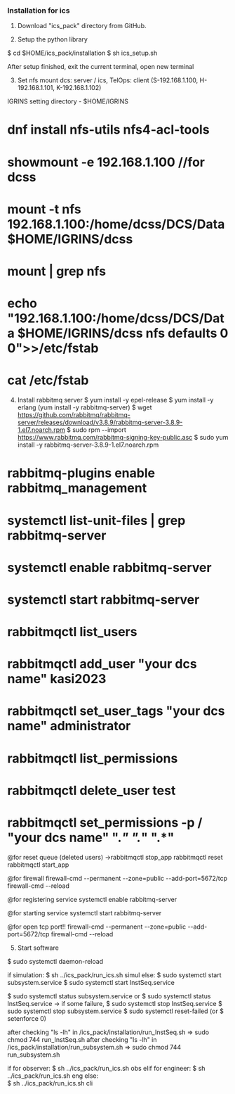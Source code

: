 ### Installation for ics ### 

1. Download "ics_pack" directory from GitHub.


2. Setup the python library

$ cd $HOME/ics_pack/installation
$ sh ics_setup.sh

After setup finished, exit the current terminal, open new terminal


3. Set nfs mount
dcs: server / ics, TelOps: client
(S-192.168.1.100, H-192.168.1.101, K-192.168.1.102)

IGRINS setting directory - $HOME/IGRINS

# dnf install nfs-utils nfs4-acl-tools

# showmount -e 192.168.1.100  //for dcss

# mount -t nfs 192.168.1.100:/home/dcss/DCS/Data $HOME/IGRINS/dcss

# mount | grep nfs

# echo "192.168.1.100:/home/dcss/DCS/Data     $HOME/IGRINS/dcss  nfs     defaults 0 0">>/etc/fstab
# cat /etc/fstab


4. Install rabbitmq server 
$ yum install -y epel-release
$ yum install -y erlang
(yum install -y rabbitmq-server)
$ wget https://github.com/rabbitmq/rabbitmq-server/releases/download/v3.8.9/rabbitmq-server-3.8.9-1.el7.noarch.rpm
$ sudo rpm --import https://www.rabbitmq.com/rabbitmq-signing-key-public.asc
$ sudo yum install -y rabbitmq-server-3.8.9-1.el7.noarch.rpm

# rabbitmq-plugins enable rabbitmq_management
# systemctl list-unit-files | grep rabbitmq-server
# systemctl enable rabbitmq-server
# systemctl start rabbitmq-server
# rabbitmqctl list_users
# rabbitmqctl add_user "your dcs name" kasi2023
# rabbitmqctl set_user_tags "your dcs name" administrator
# rabbitmqctl list_permissions
# rabbitmqctl delete_user test
# rabbitmqctl set_permissions -p / "your dcs name" ".*" ".*" ".*"

@for reset queue (deleted users)
->rabbitmqctl stop_app
rabbitmqctl reset
rabbitmqctl start_app

@for firewall
firewall-cmd --permanent --zone=public --add-port=5672/tcp
firewall-cmd --reload

@for registering service
systemctl enable rabbitmq-server

@for starting service
systemctl start rabbitmq-server

@for open tcp port!!
firewall-cmd --permanent --zone=public --add-port=5672/tcp
firewall-cmd --reload


5. Start software

$ sudo systemctl daemon-reload

if simulation:
   $ sh ../ics_pack/run_ics.sh simul
else:
   $ sudo systemctl start subsystem.service
   $ sudo systemctl start InstSeq.service

$ sudo systemctl status subsystem.service
or
$ sudo systemctl status InstSeq.service
-> if some failure, 
   $ sudo systemctl stop InstSeq.service
   $ sudo systemctl stop subsystem.service
   $ sudo systemctl reset-failed (or $ setenforce 0)

after checking "ls -lh" in /ics_pack/installation/run_InstSeq.sh
=> sudo chmod 744 run_InstSeq.sh
after checking "ls -lh" in /ics_pack/installation/run_subsystem.sh
=> sudo chmod 744 run_subsystem.sh

if for observer:
	$ sh ../ics_pack/run_ics.sh obs
elif for engineer:
	$ sh ../ics_pack/run_ics.sh eng
else:	
	$ sh ../ics_pack/run_ics.sh cli




